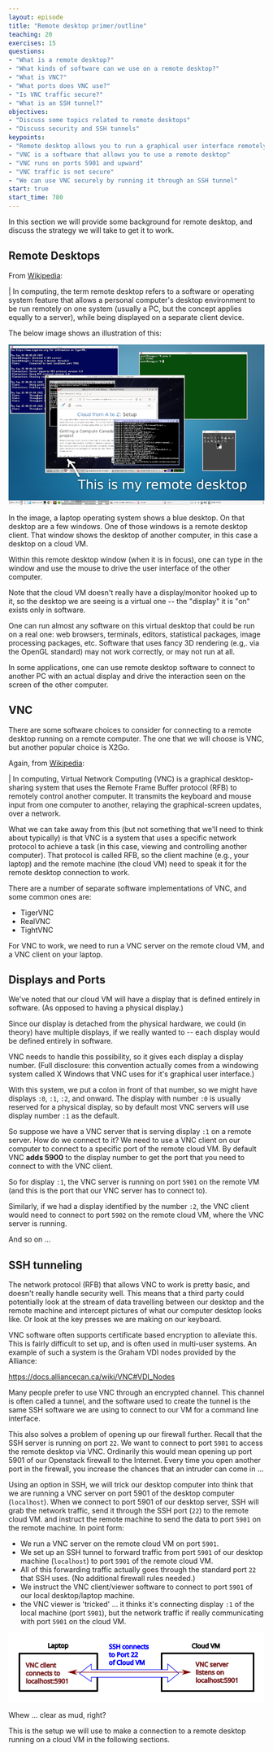 ```yaml
---
layout: episode
title: "Remote desktop primer/outline"
teaching: 20
exercises: 15
questions:
- "What is a remote desktop?"
- "What kinds of software can we use on a remote desktop?"
- "What is VNC?"
- "What ports does VNC use?"
- "Is VNC traffic secure?"
- "What is an SSH tunnel?"
objectives:
- "Discuss some topics related to remote desktops"
- "Discuss security and SSH tunnels"
keypoints:
- "Remote desktop allows you to run a graphical user interface remotely on your VM"
- "VNC is a software that allows you to use a remote desktop"
- "VNC runs on ports 5901 and upward"
- "VNC traffic is not secure"
- "We can use VNC securely by running it through an SSH tunnel"
start: true
start_time: 780
---
```


In this section we will provide some background for remote desktop, and discuss the strategy we will take to get it to work.

## Remote Desktops

From [Wikipedia](https://en.wikipedia.org/wiki/Remote_desktop_software):

| In computing, the term remote desktop refers to a software or operating system feature that allows a personal computer's desktop environment to be run remotely on one system (usually a PC, but the concept applies equally to a server), while being displayed on a separate client device.

The below image shows an illustration of this:

![](../fig/desktop-in-a-desktop.png)

In the image, a laptop operating system shows a blue desktop. On that desktop are a few windows. One of those windows is a remote desktop client. That window shows the desktop of another computer, in this case a desktop on a cloud VM.

Within this remote desktop window (when it is in focus), one can type in the window and use the mouse to drive the user interface of the other computer.

Note that the cloud VM doesn't really have a display/monitor hooked up to it, so the desktop we are seeing is a virtual one -- the "display" it is "on" exists only in software.

One can run almost any software on this virtual desktop that could be run on a real one: web browsers, terminals, editors, statistical packages, image processing packages, etc. Software that uses fancy 3D rendering (e.g,. via the OpenGL standard) may not work correctly, or may not run at all.

In some applications, one can use remote desktop software to connect to another PC with an actual display and drive the interaction seen on the screen of the other computer.

## VNC

There are some software choices to consider for connecting to a remote desktop running on a remote computer. The one that we will choose is VNC, but another popular choice is X2Go.

Again, from [Wikipedia](https://en.wikipedia.org/wiki/Virtual_Network_Computing):

| In computing, Virtual Network Computing (VNC) is a graphical desktop-sharing system that uses the Remote Frame Buffer protocol (RFB) to remotely control another computer. It transmits the keyboard and mouse input from one computer to another, relaying the graphical-screen updates, over a network.

What we can take away from this (but not something that we'll need to think about typically) is that VNC is a system that uses a specific network protocol to achieve a task (in this case, viewing and controlling another computer). That protocol is called RFB, so the client machine (e.g., your laptop) and the remote machine (the cloud VM) need to speak it for the remote desktop connection to work.

There are a number of separate software implementations of VNC, and some common ones are:

* TigerVNC
* RealVNC
* TightVNC

For VNC to work, we need to run a VNC server on the remote cloud VM, and a VNC client on your laptop.

## Displays and Ports

We've noted that our cloud VM will have a display that is defined entirely in software. (As opposed to having a physical display.)

Since our display is detached from the physical hardware, we could (in theory) have multiple displays, if we really wanted to -- each display would be defined entirely in software.

VNC needs to handle this possibility, so it gives each display a display number. (Full disclosure: this convention actually comes from a windowing system called X Windows that VNC uses for it's graphical user interface.)

With this system, we put a colon in front of that number, so we might have displays `:0`, `:1`, `:2`, and onward. The display with number `:0` is usually reserved for a physical display, so by default most VNC servers will use display number `:1` as the default.

So suppose we have a VNC server that is serving display `:1` on a remote server. How do we connect to it? We need to use a VNC client on our computer to connect to a specific port of the remote cloud VM. By default VNC **adds 5900** to the display number to get the port that you need to connect to with the VNC client.

So for display `:1`, the VNC server is running on port `5901` on the remote VM (and this is the port that our VNC server has to connect to).

Similarly, if we had a display identified by the number `:2`, the VNC client would need to connect to port `5902` on the remote cloud VM, where the VNC server is running.

And so on ...

## SSH tunneling

The network protocol (RFB) that allows VNC to work is pretty basic, and doesn't really handle security well. This means that a third party could potentially look at the stream of data travelling between our desktop and the remote machine and intercept pictures of what our computer desktop looks like. Or look at the key presses we are making on our keyboard.

VNC software often supports certificate based encryption to alleviate this.
This is fairly difficult to set up, and is often used in multi-user systems.
An example of such a system is the Graham VDI nodes provided by
the Alliance:

<https://docs.alliancecan.ca/wiki/VNC#VDI_Nodes>

Many people prefer to use VNC through an encrypted channel.
This channel is often called a tunnel, and the software used to create the tunnel
is the same SSH software we are using to connect to our VM for a command line interface.

This also solves a problem of opening up our firewall further. Recall that the SSH server is running on port `22`. We want to connect to port `5901` to access the remote desktop via VNC. Ordinarily this would mean opening up port 5901 of our Openstack firewall to the Internet. Every time you open another port in the firewall, you increase the chances that an intruder can come in ...

Using an option in SSH, we will trick our desktop computer into think that we are running a VNC server on port 5901 of the desktop computer (`localhost`). When we connect to port 5901 of our desktop server, SSH will grab the network traffic, send it through the SSH port (`22`) to the remote cloud VM. and instruct the remote machine to send the data to port `5901` on the remote machine. In point form:

* We run a VNC server on the remote cloud VM on port `5901`.
* We set up an SSH tunnel to forward traffic from port `5901` of our desktop machine (`localhost`) to port `5901` of the remote cloud VM.
* All of this forwarding traffic actually goes through the standard port `22` that SSH uses. (No additional firewall rules needed.)
* We instruct the VNC client/viewer software to connect to port `5901` of our local desktop/laptop machine.
* the VNC viewer is 'tricked' ... it thinks it's connecting display `:1` of the local machine (port `5901`), but the network traffic if really communicating with port `5901` on the cloud VM.

![](../fig/ssh-tunnel.svg)

Whew ... clear as mud, right?

This is the setup we will use to make a connection to a remote desktop running on a cloud VM in the following sections.
